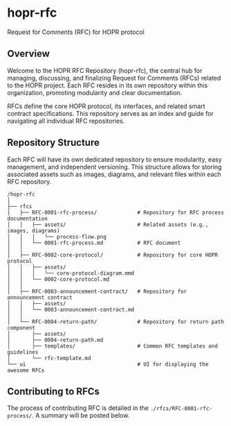 # hopr-rfc

Request for Comments (RFC) for HOPR protocol

## Overview

Welcome to the HOPR RFC Repository (hopr-rfc), the central hub for managing, discussing, and finalizing Request for Comments (RFCs) related to the
HOPR project. Each RFC resides in its own repository within this organization, promoting modularity and clear documentation.

RFCs define the core HOPR protocol, its interfaces, and related smart contract specifications. This repository serves as an index and guide for
navigating all individual RFC repositories.

## Repository Structure

Each RFC will have its own dedicated repository to ensure modularity, easy management, and independent versioning. This structure allows for storing
associated assets such as images, diagrams, and relevant files within each RFC repository.

```plaintext
/hopr-rfc
│
├── rfcs
│   ├── RFC-0001-rfc-process/             # Repository for RFC process documentation
│   │   ├── assets/                       # Related assets (e.g., images, diagrams)
│   │   │   └── process-flow.png
│   │   └── 0001-rfc-process.md           # RFC document
│   │
│   ├── RFC-0002-core-protocol/           # Repository for core HOPR protocol
│   │   ├── assets/
│   │   │   └── core-protocol-diagram.mmd
│   │   └── 0002-core-protocol.md
│   │
│   ├── RFC-0003-announcement-contract/   # Repository for announcement contract
│   │   ├── assets/
│   │   └── 0003-announcement-contract.md
│   │
│   └── RFC-0004-return-path/             # Repository for return path component
│       ├── assets/
│       ├── 0004-return-path.md
│       ├── templates/                    # Common RFC templates and guidelines
│       └── rfc-template.md
└── ui                                    # UI for displaying the awesome RFCs
```

## Contributing to RFCs

The process of contributing RFC is detailed in the `./rfcs/RFC-0001-rfc-process/`. A summary will be posted below.
